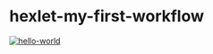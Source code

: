 # hexlet-my-first-workflow

[![hello-world](https://github.com/AlexVSSP/hexlet-my-first-workflow/actions/workflows/hello-world.yml/badge.svg)](https://github.com/AlexVSSP/hexlet-my-first-workflow/actions/workflows/hello-world.yml)